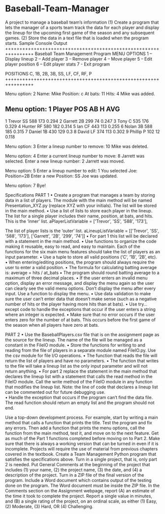 # Baseball-Team-Manager

A project to manage a baseball team’s information
(1)	Create a program that lets the manager of a sports team track the data for each player and  display the lineup for the upcoming first game of the season and any subsequent games. 
(2)	Store the data in a text file that is loaded when the program starts. 
Sample Console Output
++++++++++++++++++++++++++++++++++++++++++++++++++++++++++++++++
                Baseball Team Management Program
MENU OPTIONS
1 – Display lineup
2 – Add player
3 – Remove player
4 – Move player
5 – Edit player position
6 – Edit player stats
7 - Exit program

POSITIONS
C, 1B, 2B, 3B, SS, LF, CF, RF, P
++++++++++++++++++++++++++++++++++++++++++++++++++++++++++++++++

Menu option: 2
Name: Mike
Position: c
At bats: 11
Hits: 4
Mike was added.

Menu option: 1
	Player		POS	AB	H	AVG
----------------------------------------------------------------
1	Trevor		SS	588	173	0.294
2	Garrett	2B	299	74	0.247
3	Tony		C	535	176	0.329
4	Hunter		RF	580	182	0.314
5	Ian		CF	443	113	0.255
6	Nolan		3B	588	185	0.315
7	Daniel		1B	430	129	0.3
8	David		LF	374	113	0.302
9	Phillip	P	102	12	0.118

Menu option: 3
Enter a lineup number to remove: 10
Mike was deleted.

Menu option: 4
Enter a current lineup number to move: 8
Jarrett was selected.
Enter a new lineup number: 2
Jarrett was moved.

Menu option: 5
Enter a lineup number to edit: 1
You selected Joe: Position=2B
Enter a new Position: SS
Joe was updated.

Menu option: 7
Bye!

Specifications
PART 1
•	Create a program that manages a team by storing data in a list of players. The module with the main method will be named Presentation_XYZ.py (replace XYZ with your initials). The list will be stored in the main method.
•	Use a list of lists to store each player in the lineup. The list for a single player includes their name, position, at bats, and hits. This is the ‘inner’ list.
aPlayerListVariable = ['Trevor', 'SS', '588', '173'],

The list of player lists is the ‘outer’ list. 
aLineupListVariable = [['Trevor', 'SS', '588', '173'], 
                                              ['Garrett', '2B', '299', '74']]
•	For part 1 this list will be declared with a statement in the main method.
•	Use functions to organize the code making it reusable, easy to read, and easy to maintain. Each of the functions for the six main menu features should take the list of players as an input parameter. 
•	Use a tuple to store all valid positions (‘C’, ‘1B’, ‘2B’, etc).
•	When entering/editing positions, the program should always require the user to enter a valid position. 
•	The formula for calculating batting average is:
average = hits / at_bats
•	The program should round batting average to a maximum of three decimal places.
•	If the user enters an invalid menu option, display an error message, and display the menu again so the user can clearly see the valid menu options. Don’t display the menu after every input. Use a function to display the menu.
•	Use data validation to make sure the user can’t enter data that doesn’t make sense (such as a negative number of hits or the player having more hits than at bats).
•	Use try…except code to handle the exceptions that occur if the user enters a string where an integer is expected.
•	Make sure that no error occurs if the user enters zero for the number of at bats. This occurs before the first game of the season when all players have zero at bats. 

PART 2
•	Use the BaseballPlayers.csv file that is on the assignment page as the source for the lineup. The name of the file will be managed as a constant in the FileIO module.
•	Store the functions for writing to and reading from the file of players in a separate module named FileIO.py. Use the csv module for file I/O operations. 
•	The function that reads the file will return the list of players and have no parameters. 
•	The function that writes to the file will take a lineup list as the only input parameter and will not return anything. 
•	For part 2 replace the statement in the main method that declares the lineup list with a statement that calls the read method in the FileIO module. Call the write method of the FileIO module in any function that modifies the lineup list. Note: the line of code that declares a lineup list can be commented out for future debugging use.  
•	Handle the exception that occurs if the program can’t find the data file. The read function should return an empty list and the program should not end.

Use a top-down development process. For example, start by writing a main method that calls a  function that prints the title. Test the program and fix any errors. Then add a function that prints the menu options, call the function from the main method, test it, and move on to the next feature. 
Get as much of the Part 1 functions completed before moving on to Part 2. 
Make sure that there is always a working version that can be turned in even if it is incomplete. 
Projects will require the use of material from previous chapters covered in the textbook. 
Create a Team Management Python program that satisfies the specifications above. Turn in a single project, that is, only part 2 is needed.
Put General Comments at the beginning of the project that includes (1) your name, (2) the project name, (3) the date, and (4) a description of the project. 
Turn in a ZIP file of the final version of the program. Include a Word document which contains output of the testing done on the program. The Word document must be inside the ZIP file.
In the Comments section on the Assignment webpage, report (A) an estimate of the time it took to complete the project. Report a single value in minutes, and (B) a single rating of the project, on an ordinal scale, as either (1) Easy, (2) Moderate, (3) Hard, OR (4) Challenging. 
